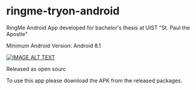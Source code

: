 # ringme-tryon-android
RingMe Android App developed for bachelor's thesis at UIST "St. Paul the Apostle"

Minimum Android Version: Android 8.1

[![IMAGE ALT TEXT](https://yt-embed.herokuapp.com/embed?v=_0lANMINNcI)](https://www.youtube.com/watch?v=_0lANMINNcI "RingMe - AR app overview")

Released as open sourc

To use this app please download the APK from the released packages.
